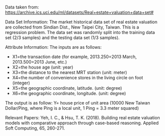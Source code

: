 Data taken from: https://archive.ics.uci.edu/ml/datasets/Real+estate+valuation+data+set#


Data Set Information:
The market historical data set of real estate valuation are collected from Sindian Dist., New Taipei City, Taiwan. This is a regression problem. The data set was randomly split into the training data set (2/3 samples) and the testing data set (1/3 samples).


Attribute Information:
The inputs are as follows:
 - X1=the transaction date (for example, 2013.250=2013 March, 2013.500=2013 June, etc.)
 - X2=the house age (unit: year)
 - X3=the distance to the nearest MRT station (unit: meter)
 - X4=the number of convenience stores in the living circle on foot (integer)
 - X5=the geographic coordinate, latitude. (unit: degree)
 - X6=the geographic coordinate, longitude. (unit: degree)

The output is as follow:
Y= house price of unit area (10000 New Taiwan Dollar/Ping, where Ping is a local unit, 1 Ping = 3.3 meter squared)


Relevant Papers:
Yeh, I. C., & Hsu, T. K. (2018). Building real estate valuation models with comparative approach through case-based reasoning. Applied Soft Computing, 65, 260-271.
